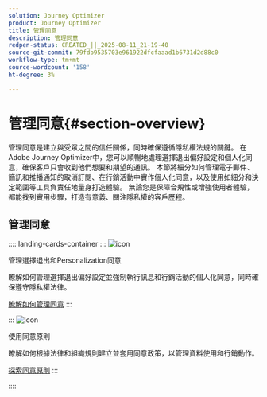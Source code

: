 ```yaml
---
solution: Journey Optimizer
product: Journey Optimizer
title: 管理同意
description: 管理同意
redpen-status: CREATED_||_2025-08-11_21-19-40
source-git-commit: 79fdb9535703e961922dfcfaaad1b6731d2d88c0
workflow-type: tm+mt
source-wordcount: '158'
ht-degree: 3%

---
```



# 管理同意{#section-overview}

管理同意是建立與受眾之間的信任關係，同時確保遵循隱私權法規的關鍵。 在Adobe Journey Optimizer中，您可以順暢地處理選擇退出偏好設定和個人化同意，確保客戶只會收到他們想要和期望的通訊。 本節將細分如何管理電子郵件、簡訊和推播通知的取消訂閱、在行銷活動中實作個人化同意，以及使用如細分和決定範圍等工具負責任地量身打造體驗。 無論您是保障合規性或增強使用者體驗，都能找到實用步驟，打造有意義、關注隱私權的客戶歷程。

## 管理同意

:::: landing-cards-container
:::
![icon](https://cdn.experienceleague.adobe.com/icons/shield-halved.svg?lang=zh-Hant)

管理選擇退出和Personalization同意

瞭解如何管理選擇退出偏好設定並強制執行訊息和行銷活動的個人化同意，同時確保遵守隱私權法律。

[瞭解如何管理同意](../using/privacy/opt-out.md)
:::

:::
![icon](https://cdn.experienceleague.adobe.com/icons/gear.svg?lang=zh-Hant)

使用同意原則

瞭解如何根據法律和組織規則建立並套用同意政策，以管理資料使用和行銷動作。

[探索同意原則](../using/action/consent.md)
:::

::::
